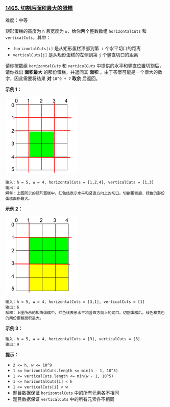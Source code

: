 ### [1465\. 切割后面积最大的蛋糕](https://leetcode.cn/problems/maximum-area-of-a-piece-of-cake-after-horizontal-and-vertical-cuts/)

难度：中等

矩形蛋糕的高度为 `h` 且宽度为 `w`，给你两个整数数组 `horizontalCuts` 和 `verticalCuts`，其中：

-    `horizontalCuts[i]` 是从矩形蛋糕顶部到第  `i` 个水平切口的距离
-   `verticalCuts[j]` 是从矩形蛋糕的左侧到第 `j` 个竖直切口的距离

请你按数组 _`horizontalCuts`_ 和 _`verticalCuts`_ 中提供的水平和竖直位置切割后，请你找出 **面积最大** 的那份蛋糕，并返回其 **面积** 。由于答案可能是一个很大的数字，因此需要将结果 **对** `10^9 + 7` **取余** 后返回。

**示例 1：**

![](./assets/img/Question1465_01.png)

```
输入：h = 5, w = 4, horizontalCuts = [1,2,4], verticalCuts = [1,3]
输出：4 
解释：上图所示的矩阵蛋糕中，红色线表示水平和竖直方向上的切口。切割蛋糕后，绿色的那份蛋糕面积最大。
```

**示例 2：**

![](./assets/img/Question1465_02.png)

```
输入：h = 5, w = 4, horizontalCuts = [3,1], verticalCuts = [1]
输出：6
解释：上图所示的矩阵蛋糕中，红色线表示水平和竖直方向上的切口。切割蛋糕后，绿色和黄色的两份蛋糕面积最大。
```

**示例 3：**

```
输入：h = 5, w = 4, horizontalCuts = [3], verticalCuts = [3]
输出：9
```

**提示：**

-   `2 <= h, w <= 10^9`
-   `1 <= horizontalCuts.length <= min(h - 1, 10^5)`
-   `1 <= verticalCuts.length <= min(w - 1, 10^5)`
-   `1 <= horizontalCuts[i] < h`
-   `1 <= verticalCuts[i] < w`
-   题目数据保证 `horizontalCuts` 中的所有元素各不相同
-   题目数据保证 `verticalCuts` 中的所有元素各不相同
